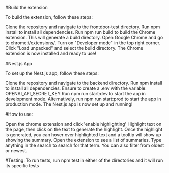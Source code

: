 #Build the extension

To build the extension, follow these steps:

Clone the repository and navigate to the frontdoor-test directory.
Run npm install to install all dependencies.
Run npm run build to build the Chrome extension. This will generate a build directory.
Open Google Chrome and go to chrome://extensions/.
Turn on "Developer mode" in the top right corner.
Click "Load unpacked" and select the build directory.
The Chrome extension is now installed and ready to use!


#Nest.js App

To set up the Nest.js app, follow these steps:

Clone the repository and navigate to the backend directory.
Run npm install to install all dependencies.
Ensure to create a .env with the variable: OPENAI_API_SECRET_KEY
Run npm run start:dev to start the app in development mode.
Alternatively, run npm run start:prod to start the app in production mode.
The Nest.js app is now set up and running!


#How to use:

Open the chrome extension and click 'enable highlighting'
Highlight text on the page, then click on the text to generate the highlight.
Once the highlight is generated, you can hover over highlighted text and a tooltip will show up showing the summary.
Open the extension to see a list of summaries.
Type anything in the search to search for that term. You can also filter from oldest or newest.

#Testing:
To run tests, run npm test in either of the directories and it will run its specific tests
